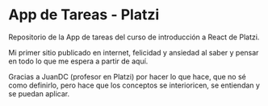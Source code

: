 # App de Tareas - Platzi

Repositorio de la App de tareas del curso de introducción a React de Platzi.

Mi primer sitio publicado en internet, felicidad y ansiedad al saber y pensar en todo lo que me espera a partir de aquí.

Gracias a JuanDC (profesor en Platzi) por hacer lo que hace, que no sé como definirlo, pero hace que los conceptos se interioricen, se entiendan y se puedan aplicar.
